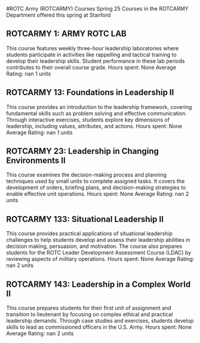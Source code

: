 #ROTC Army (ROTCARMY) Courses Spring 25
Courses in the ROTCARMY Department offered this spring at Stanford
## ROTCARMY 1: ARMY ROTC LAB
This course features weekly three-hour leadership laboratories where students participate in activities like rappelling and tactical training to develop their leadership skills. Student performance in these lab periods contributes to their overall course grade.
Hours spent: None
Average Rating: nan
1 units
## ROTCARMY 13: Foundations in Leadership II
This course provides an introduction to the leadership framework, covering fundamental skills such as problem solving and effective communication. Through interactive exercises, students explore key dimensions of leadership, including values, attributes, and actions.
Hours spent: None
Average Rating: nan
1 units
## ROTCARMY 23: Leadership in Changing Environments II
This course examines the decision-making process and planning techniques used by small units to complete assigned tasks. It covers the development of orders, briefing plans, and decision-making strategies to enable effective unit operations.
Hours spent: None
Average Rating: nan
2 units
## ROTCARMY 133: Situational Leadership II
This course provides practical applications of situational leadership challenges to help students develop and assess their leadership abilities in decision making, persuasion, and motivation. The course also prepares students for the ROTC Leader Development Assessment Course (LDAC) by reviewing aspects of military operations.
Hours spent: None
Average Rating: nan
2 units
## ROTCARMY 143: Leadership in a Complex World II
This course prepares students for their first unit of assignment and transition to lieutenant by focusing on complex ethical and practical leadership demands. Through case studies and exercises, students develop skills to lead as commissioned officers in the U.S. Army.
Hours spent: None
Average Rating: nan
2 units